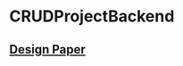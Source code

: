 # CRUDProjectBackend

## [Design Paper](https://docs.google.com/document/d/1JMuBdM7BEEfaZJeaT2Ig4M8kjiW-j5gmRWNlZMp_3CI/edit?usp=sharing)
